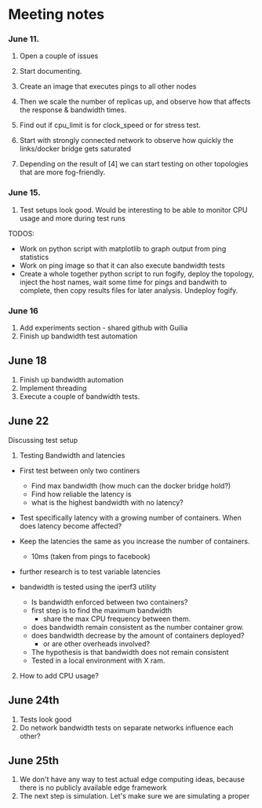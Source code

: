 # Meeting notes

### June 11.

1. Open a couple of issues
2. Start documenting.

1. Create an image that executes pings to all other nodes
2. Then we scale the number of replicas up, and observe how that affects the response & bandwidth times.
3. Find out if cpu_limit is for clock_speed or for stress test.
4. Start with strongly connected network to observe how quickly the links/docker bridge gets saturated
5. Depending on the result of [4] we can start testing on other topologies that are more fog-friendly.


### June 15.

1. Test setups look good. Would be interesting to be able to monitor CPU usage and more during test runs


TODOS:
- Work on python script with matplotlib to graph output from ping statistics
- Work on ping image so that it can also execute bandwidth tests
- Create a whole together python script to run fogify, deploy the topology, inject the host names, wait some time for pings and bandwith to complete, then copy results files for later analysis. Undeploy fogify.



### June 16
1. Add experiments section - shared github with Guilia
2. Finish up bandwidth test automation


## June 18
1. Finish up bandwidth automation
2. Implement threading
3. Execute a couple of bandwidth tests.



## June 22
Discussing test setup
1. Testing Bandwidth and latencies
- First test between only two continers
  - Find max bandwidth (how much can the docker bridge hold?)
  - Find how reliable the latency is
  - what is the highest bandwidth with no latency?

- Test specifically latency with a growing number of containers. When does latency become affected?
- Keep the latencies the same as you increase the number of containers.
  - 10ms (taken from pings to facebook)
- further research is to test variable latencies


- bandwidth is tested using the iperf3 utility
  - Is bandwidth enforced between two containers?
  - first step is to find the maximum bandwidth
    - share the max CPU frequency between them.
  - does bandwidth remain consistent as the number container grow.
  - does bandwidth decrease by the amount of containers deployed?
    - or are other overheads involved?
  - The hypothesis is that bandwidth does not remain consistent
  - Tested in a local environment with X ram.

2. How to add CPU usage?

## June 24th
1. Tests look good
2. Do network bandwidth tests on separate networks influence each other?


## June 25th
1. We don't have any way to test actual edge computing ideas, because there is no publicly available edge framework
2. The next step is simulation. Let's make sure we are simulating a proper 
